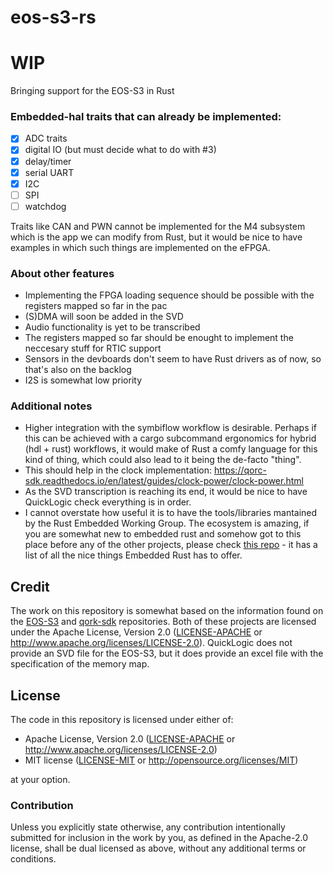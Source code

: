 # eos-s3-rs

# WIP

Bringing support for the EOS-S3 in Rust

### Embedded-hal traits that can already be implemented:

- [x] ADC traits
- [x] digital IO  (but must decide what to do with #3)
- [x] delay/timer 
- [x] serial UART 
- [x] I2C 
- [ ] SPI 
- [ ] watchdog 

Traits like CAN and PWN cannot be implemented for the M4 subsystem which is the app we can modify from Rust, but it would be nice to have examples in which such things are implemented on the eFPGA.

### About other features

- Implementing the FPGA loading sequence should be possible with the registers mapped so far in the pac
- (S)DMA will soon be added in the SVD 
- Audio functionality is yet to be transcribed
- The registers mapped so far should be enought to implement the neccesary stuff for RTIC support
- Sensors in the devboards don't seem to have Rust drivers as of now, so that's also on the backlog
- I2S is somewhat low priority 

### Additional notes

- Higher integration with the symbiflow workflow is desirable. Perhaps if this can be achieved with a cargo subcommand ergonomics for hybrid (hdl + rust) workflows, it would make of Rust a comfy language for this kind of thing, which could also lead to it being the de-facto "thing". 
- This should help in the clock implementation: https://qorc-sdk.readthedocs.io/en/latest/guides/clock-power/clock-power.html
- As the SVD transcription is reaching its end, it would be nice to have QuickLogic check everything is in order. 
- I cannot overstate how useful it is to have the tools/libraries mantained by the Rust Embedded Working Group. The ecosystem is amazing, if you are somewhat new to embedded rust and somehow got to this place before any of the other projects, please check [this repo](https://github.com/rust-embedded/awesome-embedded-rust) - it has a list of all the nice things Embedded Rust has to offer. 

## Credit

The work on this repository is somewhat based on the information found on the [EOS-S3](https://github.com/QuickLogic-Corp/EOS-S3) and [qork-sdk](https://github.com/QuickLogic-Corp/qorc-sdk) repositories. Both of these projects are licensed under the Apache License, Version 2.0 ([LICENSE-APACHE](LICENSE-APACHE) or
http://www.apache.org/licenses/LICENSE-2.0). QuickLogic does not provide an SVD file for the EOS-S3, but it does provide an excel file with the specification of the memory map.

## License

The code in this repository is licensed under either of:

- Apache License, Version 2.0 ([LICENSE-APACHE](LICENSE-APACHE) or
  http://www.apache.org/licenses/LICENSE-2.0)
- MIT license ([LICENSE-MIT](LICENSE-MIT) or http://opensource.org/licenses/MIT)

at your option.

### Contribution

Unless you explicitly state otherwise, any contribution intentionally submitted for inclusion in the
work by you, as defined in the Apache-2.0 license, shall be dual licensed as above, without any
additional terms or conditions.

